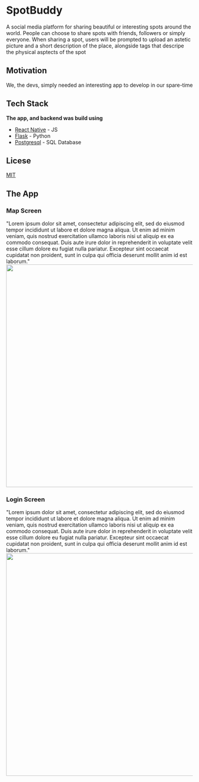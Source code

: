 # SpotBuddy
A social media platform for sharing beautiful or interesting spots around the world. 
People can choose to share spots with friends, followers or simply everyone.
When sharing a spot, users will be prompted to upload an astetic picture and a short description of the place, alongside tags that descripe the physical asptects of the spot

## Motivation
We, the devs, simply needed an interesting app to develop in our spare-time

## Tech Stack
**The app, and backend was build using**
  - [React Native](https://reactnative.dev/) - JS
  - [Flask](https://flask.palletsprojects.com/en/2.0.x/) - Python
  - [Postgresql](https://www.postgresql.org/) - SQL Database

## Licese
[MIT](https://choosealicense.com/licenses/mit/)

## The App

### **Map Screen**
"Lorem ipsum dolor sit amet, consectetur adipiscing elit, sed do eiusmod tempor incididunt ut labore et dolore magna aliqua. Ut enim ad minim veniam, quis nostrud exercitation ullamco laboris nisi ut aliquip ex ea commodo consequat. Duis aute irure dolor in reprehenderit in voluptate velit esse cillum dolore eu fugiat nulla pariatur. Excepteur sint occaecat cupidatat non proident, sunt in culpa qui officia deserunt mollit anim id est laborum."
<img src="https://i.imgur.com/Oo1c4JW.png" width="600">

### **Login Screen**
"Lorem ipsum dolor sit amet, consectetur adipiscing elit, sed do eiusmod tempor incididunt ut labore et dolore magna aliqua. Ut enim ad minim veniam, quis nostrud exercitation ullamco laboris nisi ut aliquip ex ea commodo consequat. Duis aute irure dolor in reprehenderit in voluptate velit esse cillum dolore eu fugiat nulla pariatur. Excepteur sint occaecat cupidatat non proident, sunt in culpa qui officia deserunt mollit anim id est laborum."
<img src="https://i.imgur.com/2wH33Dr.png" width="600">
